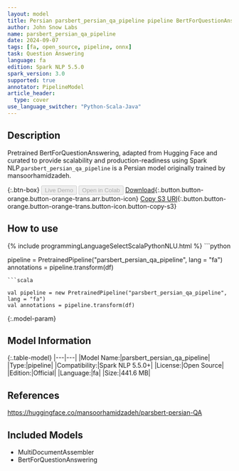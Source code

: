 ```yaml
---
layout: model
title: Persian parsbert_persian_qa_pipeline pipeline BertForQuestionAnswering from mansoorhamidzadeh
author: John Snow Labs
name: parsbert_persian_qa_pipeline
date: 2024-09-07
tags: [fa, open_source, pipeline, onnx]
task: Question Answering
language: fa
edition: Spark NLP 5.5.0
spark_version: 3.0
supported: true
annotator: PipelineModel
article_header:
  type: cover
use_language_switcher: "Python-Scala-Java"
---
```


## Description

Pretrained BertForQuestionAnswering, adapted from Hugging Face and curated to provide scalability and production-readiness using Spark NLP.`parsbert_persian_qa_pipeline` is a Persian model originally trained by mansoorhamidzadeh.

{:.btn-box}
<button class="button button-orange" disabled>Live Demo</button>
<button class="button button-orange" disabled>Open in Colab</button>
[Download](https://s3.amazonaws.com/auxdata.johnsnowlabs.com/public/models/parsbert_persian_qa_pipeline_fa_5.5.0_3.0_1725709138115.zip){:.button.button-orange.button-orange-trans.arr.button-icon}
[Copy S3 URI](s3://auxdata.johnsnowlabs.com/public/models/parsbert_persian_qa_pipeline_fa_5.5.0_3.0_1725709138115.zip){:.button.button-orange.button-orange-trans.button-icon.button-copy-s3}

## How to use



<div class="tabs-box" markdown="1">
{% include programmingLanguageSelectScalaPythonNLU.html %}
```python

pipeline = PretrainedPipeline("parsbert_persian_qa_pipeline", lang = "fa")
annotations =  pipeline.transform(df)   

```
```scala

val pipeline = new PretrainedPipeline("parsbert_persian_qa_pipeline", lang = "fa")
val annotations = pipeline.transform(df)

```
</div>

{:.model-param}
## Model Information

{:.table-model}
|---|---|
|Model Name:|parsbert_persian_qa_pipeline|
|Type:|pipeline|
|Compatibility:|Spark NLP 5.5.0+|
|License:|Open Source|
|Edition:|Official|
|Language:|fa|
|Size:|441.6 MB|

## References

https://huggingface.co/mansoorhamidzadeh/parsbert-persian-QA

## Included Models

- MultiDocumentAssembler
- BertForQuestionAnswering